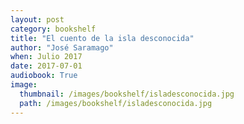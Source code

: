 ```yaml
---
layout: post
category: bookshelf
title: "El cuento de la isla desconocida"
author: "José Saramago"
when: Julio 2017
date: 2017-07-01
audiobook: True
image:
  thumbnail: /images/bookshelf/isladesconocida.jpg
  path: /images/bookshelf/isladesconocida.jpg
---
```

